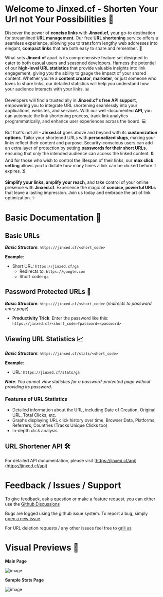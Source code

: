 # **Welcome to Jinxed.cf - Shorten Your Url not Your Possibilities** 🚀

Discover the power of **concise links** with **Jinxed.cf**, your go-to destination for streamlined **URL management**. Our free **URL shortening** service offers a seamless experience, allowing you to transform lengthy web addresses into elegant, **compact links** that are both easy to share and remember. 🙌

What sets **Jinxed.cf** apart is its comprehensive feature set designed to cater to both casual users and seasoned developers. Harness the potential of our **high-level URL statistics** that provide valuable insights into link engagement, giving you the ability to gauge the impact of your shared content. Whether you're a **content creator**, **marketer**, or just someone who loves to share links, our detailed statistics will help you understand how your audience interacts with your links. 📊

Developers will find a trusted ally in **Jinxed.cf's free API support**, empowering you to integrate URL shortening seamlessly into your applications, websites, and services. With our well-documented **API**, you can automate the link shortening process, track link analytics programmatically, and enhance user experiences across the board. 💻

But that's not all – **Jinxed.cf** goes above and beyond with its **customization options**. Tailor your shortened URLs with **personalized slugs**, making your links reflect their content and purpose. Security-conscious users can add an extra layer of protection by setting **passwords for their short URLs**, ensuring that only the intended audience can access the linked content. 🔒 And for those who wish to control the lifespan of their links, our **max click setting** allows you to dictate how many times a link can be clicked before it expires. ⏳

**Simplify your links, amplify your reach**, and take control of your online presence with **Jinxed.cf**. Experience the magic of **concise, powerful URLs** that leave a lasting impression. Join us today and embrace the art of link optimization. ✨

# Basic Documentation 📝

## Basic URLs

**_Basic Structure_**: `https://jinxed.cf/<short_code>`

**Example**:
- Short URL: `https://jinxed.cf/ga`
  - Redirects to: `https://google.com`
  - Short code: `ga`

## Password Protected URLs 🔐

**_Basic Structure_**: `https://jinxed.cf/<short_code>` (_redirects to password entry page_)

- **Productivity Trick**: Enter the password like this: `https://jinxed.cf/<short_code>?password=<password>`

## Viewing URL Statistics 📈

**_Basic Structure_**: `https://jinxed.cf/stats/<short_code>`

**Example**:
- URL: `https://jinxed.cf/stats/ga`

_**Note**: You cannot view statistics for a password-protected page without providing its password._

### Features of URL Statistics

- Detailed information about the URL, including Date of Creation, Original URL, Total Clicks, etc.
- Graphs displaying URL click history over time, Browser Data, Platforms, Referrers, Countries (Tracks Unique Clicks too)
- In-depth click analysis

## URL Shortener API 🛠️

For detailed API documentation, please visit [https://jinxed.cf/api](https://jinxed.cf/api)

# Feedback / Issues / Support

To give feedback, ask a question or make a feature request, you can either use the [Github Discussions](https://github.com/Zingzy/jinxed.cf/discussions) 

Bugs are logged using the github issue system. To report a bug, simply [open a new issue](https://github.com/Zingzy/jinxed.cf/issues/new).

For URL deletion requests / any other issues feel free to [grill us](mailto:support@jinxed.cf)

# Visual Previews 👀

**Main Page**

![image](https://github.com/Zingzy/jinxed.cf/assets/90309290/f50c90b2-bae2-4862-8383-f46300c3ae7b)

**Sample Stats Page**

![image](https://github.com/Zingzy/jinxed.cf/assets/90309290/3eb2b44d-f8aa-490e-a11a-700845165e3b)


